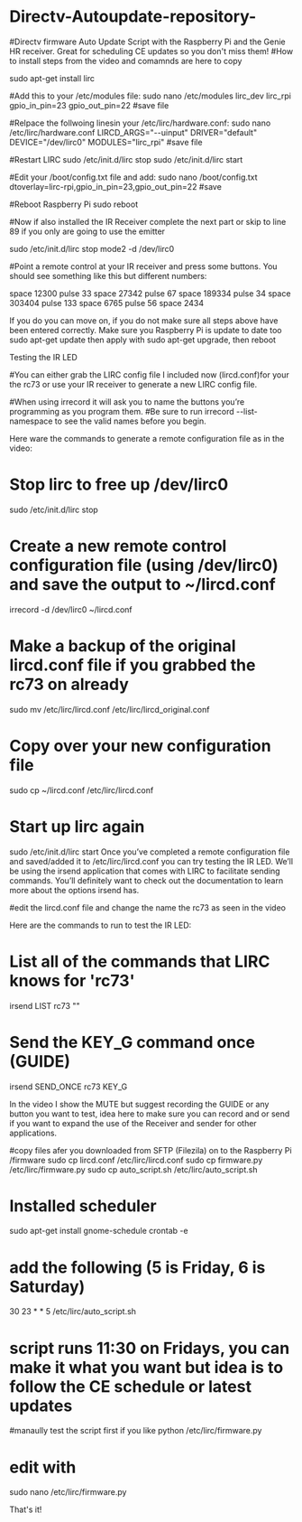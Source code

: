 # Directv-Autoupdate-repository-
#Directv firmware Auto Update Script with the Raspberry Pi and the Genie HR receiver.  Great for scheduling CE updates so you don't miss them!
#How to install steps from the video and comamnds are here to copy

sudo apt-get install lirc

#Add this to your /etc/modules file: sudo nano /etc/modules
lirc_dev
lirc_rpi gpio_in_pin=23 gpio_out_pin=22
#save file

#Relpace the follwoing linesin your /etc/lirc/hardware.conf:  sudo nano /etc/lirc/hardware.conf
LIRCD_ARGS="--uinput"
DRIVER="default"
DEVICE="/dev/lirc0"
MODULES="lirc_rpi"
#save file

#Restart LIRC
sudo /etc/init.d/lirc stop
sudo /etc/init.d/lirc start

#Edit your /boot/config.txt file and add:  sudo nano /boot/config.txt
dtoverlay=lirc-rpi,gpio_in_pin=23,gpio_out_pin=22
#save

#Reboot Raspberry Pi
sudo reboot

#Now if also installed the IR Receiver complete the next part or skip to line 89 if you only are going to use the emitter

sudo /etc/init.d/lirc stop
mode2 -d /dev/lirc0

#Point a remote control at your IR receiver and press some buttons. You should see something like this but different numbers:

space 12300
pulse 33
space 27342
pulse 67
space 189334
pulse 34
space 303404
pulse 133
space 6765
pulse 56
space 2434

If you do you can move on, if you do not make sure all steps above have been entered correctly. Make sure you Raspberry Pi is update to date too sudo apt-get update then apply with sudo apt-get upgrade, then reboot

Testing the IR LED

#You can either grab the LIRC config file I included now (lircd.conf)for your the rc73 or use your IR receiver
to generate a new LIRC config file. 

#When using irrecord it will ask you to name the buttons you’re programming as you program them. 
#Be sure to run irrecord --list-namespace to see the valid names before you begin.

Here ware the commands to generate a remote configuration file as in the video:

# Stop lirc to free up /dev/lirc0
sudo /etc/init.d/lirc stop

# Create a new remote control configuration file (using /dev/lirc0) and save the output to ~/lircd.conf
irrecord -d /dev/lirc0 ~/lircd.conf

# Make a backup of the original lircd.conf file if you grabbed the rc73 on already
sudo mv /etc/lirc/lircd.conf /etc/lirc/lircd_original.conf

# Copy over your new configuration file
sudo cp ~/lircd.conf /etc/lirc/lircd.conf

# Start up lirc again
sudo /etc/init.d/lirc start
Once you’ve completed a remote configuration file and saved/added it to /etc/lirc/lircd.conf you can try testing the IR LED. We’ll be using the irsend application that comes with LIRC to facilitate sending commands. You’ll definitely want to check out the documentation to learn more about the options irsend has.

#edit the lircd.conf file and change the name the rc73 as seen in the video

Here are the commands to run to test the IR LED:

# List all of the commands that LIRC knows for 'rc73'
irsend LIST rc73 ""

# Send the KEY_G command once (GUIDE)
irsend SEND_ONCE rc73 KEY_G

In the video I show the MUTE but suggest recording the GUIDE or any button you want to test, idea here to make sure you can record and or send if you want to expand the use of the Receiver and sender for other applications. 

#copy files afer you downloaded from SFTP (Filezila) on to the Raspberry Pi /firmware 
sudo cp lircd.conf /etc/lirc/lircd.conf
sudo cp firmware.py /etc/lirc/firmware.py
sudo cp auto_script.sh /etc/lirc/auto_script.sh

# Installed scheduler
sudo apt-get install gnome-schedule
crontab -e
# add the following (5 is Friday, 6 is Saturday) 
30 23 * * 5 /etc/lirc/auto_script.sh
# script runs 11:30 on Fridays, you can make it what you want but idea is to follow the CE schedule or latest updates 
#manaully test the script first if you like
python /etc/lirc/firmware.py
# edit with
sudo nano /etc/lirc/firmware.py

That's it!   
